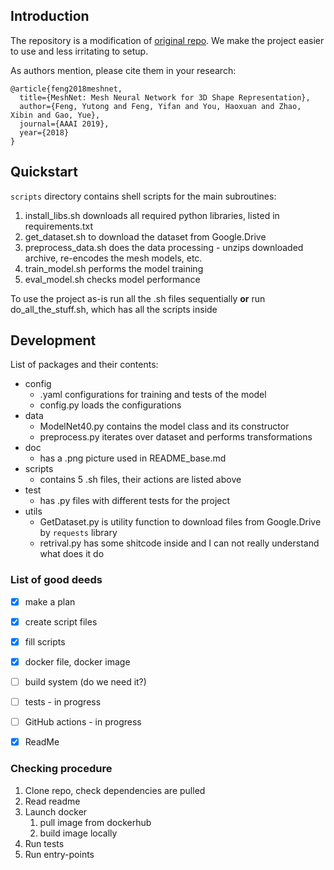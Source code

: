 ## Introduction
The repository is a modification of [original repo](https://github.com/iMoonLab/MeshNet).
We make the project easier to use and less irritating to setup.

As authors mention, please cite them in your research:

```
@article{feng2018meshnet,
  title={MeshNet: Mesh Neural Network for 3D Shape Representation},
  author={Feng, Yutong and Feng, Yifan and You, Haoxuan and Zhao, Xibin and Gao, Yue},
  journal={AAAI 2019},
  year={2018}
}
```

## Quickstart

`scripts` directory contains shell scripts for the main subroutines:
1. install_libs.sh downloads all required python libraries, listed in requirements.txt 
2. get_dataset.sh to download the dataset from Google.Drive
3. preprocess_data.sh does the data processing - unzips downloaded archive, re-encodes the mesh models, etc.
4. train_model.sh performs the model training
5. eval_model.sh checks model performance

To use the project as-is run all the .sh files sequentially __or__
run do_all_the_stuff.sh, which has all the scripts inside

## Development

List of packages and their contents:

- config
  - .yaml configurations for training and tests of the model
  - config.py loads the configurations
- data
  - ModelNet40.py contains the model class and its constructor
  - preprocess.py iterates over dataset and performs transformations
- doc
  - has a .png picture used in README_base.md
- scripts
  - contains 5 .sh files, their actions are listed above
- test
  - has .py files with different tests for the project
- utils
  - GetDataset.py is utility function to download files from Google.Drive by `requests` library
  - retrival.py has some shitcode inside and I can not really understand what does it do

### List of good deeds

- [x] make a plan
- [x] create script files
- [x] fill scripts
- [x] docker file, docker image
- [ ] build system (do we need it?)
- [ ] tests - in progress
- [ ] GitHub actions - in progress
- [x] ReadMe


### Checking procedure
1. Clone repo, check dependencies are pulled
2. Read readme
3. Launch docker
    1. pull image from dockerhub
    2. build image locally
4. Run tests
5. Run entry-points